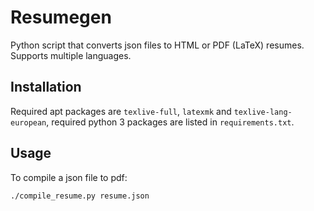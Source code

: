 # Resumegen

Python script that converts json files to HTML or PDF (LaTeX) resumes. Supports multiple languages.

## Installation

Required apt packages are `texlive-full`, `latexmk` and `texlive-lang-european`, required python 3 packages are listed in `requirements.txt`.

## Usage 

To compile a json file to pdf:

```bash
./compile_resume.py resume.json
```